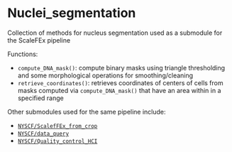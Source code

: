 # Nuclei_segmentation
Collection of methods for nucleus segmentation used as a submodule for the ScaleFEx pipeline

Functions:
- `compute_DNA_mask()`: compute binary masks using triangle thresholding and some morphological operations for smoothing/cleaning
- `retrieve_coordinates()`: retrieves coordinates of centers of cells from masks computed via `compute_DNA_mask()` that have an area within in a specified range

Other submodules used for the same pipeline include:
  - [`NYSCF/ScalefFEx_from_crop`](https://github.com/NYSCF/ScaleFEx_from_crop)
  - [`NYSCF/data_query`](https://github.com/NYSCF/data_query)
  - [`NYSCF/Quality_control_HCI`](https://github.com/NYSCF/Quality_control_HCI)